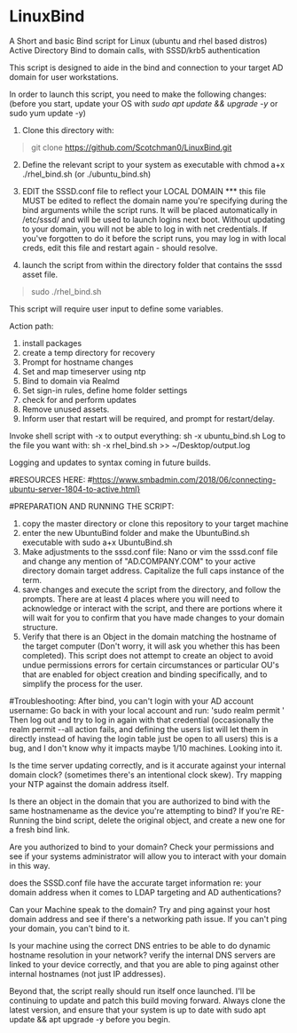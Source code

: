 # LinuxBind
A Short and basic Bind script for Linux (ubuntu and rhel based distros) Active Directory Bind to domain calls, with SSSD/krb5 authentication


This script is designed to aide in the bind and connection to your target AD domain for user workstations.





In order to launch this script, you need to make the following changes:
(before you start, update your OS with *sudo apt update && upgrade -y*
or sudo yum update -y)

1. Clone this directory with:
> git clone https://github.com/Scotchman0/LinuxBind.git

2.  Define the relevant script to your system as executable with chmod a+x ./rhel_bind.sh 
(or ./ubuntu_bind.sh)

3. EDIT the SSSD.conf file to reflect your LOCAL DOMAIN *** this file MUST be edited to reflect the domain name you're specifying during the bind arguments while the script runs. It will be placed automatically in /etc/sssd/ and will be used to launch logins next boot. Without updating to your domain, you will not be able to log in with net credentials. If you've forgotten to do it before the script runs, you may log in with local creds, edit this file and restart again - should resolve. 

4. launch the script from within the directory folder that contains the sssd asset file.
> sudo ./rhel_bind.sh


This script will require user input to define some variables.

Action path:
1.  install packages
2.  create a temp directory for recovery
3.  Prompt for hostname changes
4.  Set and map timeserver using ntp
5.  Bind to domain via Realmd
7.  Set sign-in rules, define home folder settings
8.  check for and perform updates
9.  Remove unused assets.
10. Inform user that restart will be required, and prompt for restart/delay.

Invoke shell script with -x to output everything:
sh -x ubuntu_bind.sh
Log to the file you want with:
sh -x rhel_bind.sh >> ~/Desktop/output.log

Logging and updates to syntax coming in future builds.


#RESOURCES HERE: 
#https://www.smbadmin.com/2018/06/connecting-ubuntu-server-1804-to-active.html}


#PREPARATION AND RUNNING THE SCRIPT:
1. copy the master directory or clone this repository to your target machine
2. enter the new UbuntuBind folder and make the UbuntuBind.sh executable with sudo a+x UbuntuBind.sh
3. Make adjustments to the sssd.conf file: Nano or vim the sssd.conf file and change any mention of "AD.COMPANY.COM" to your active directory domain target address. Capitalize the full caps instance of the term.
4. save changes and execute the script from the directory, and follow the prompts. There are at least 4 places where you will need to acknowledge or interact with the script, and there are portions where it will wait for you to confirm that you have made changes to your domain structure. 
5. Verify that there is an Object in the domain matching the hostname of the target computer (Don't worry, it will ask you whether this has been completed). This script does not attempt to create an object to avoid undue permissions errors for certain circumstances or particular OU's that are enabled for object creation and binding specifically, and to simplify the process for the user.

#Troubleshooting:
After bind, you can't login with your AD account username:
Go back in with your local account and run: 'sudo realm permit <username>'
Then log out and try to log in again with that credential (occasionally the realm permit --all action fails, and defining the users list will let them in directly instead of having the login table just be open to all users) this is a bug, and I don't know why it impacts maybe 1/10 machines. Looking into it.

Is the time server updating correctly, and is it accurate against your internal domain clock? (sometimes there's an intentional clock skew). Try mapping your NTP against the domain address itself.

Is there an object in the domain that you are authorized to bind with the same hostnamename as the device you're attempting to bind? If you're RE-Running the bind script, delete the original object, and create a new one for a fresh bind link.

Are you authorized to bind to your domain? Check your permissions and see if your systems administrator will allow you to interact with your domain in this way.

does the SSSD.conf file have the accurate target information re: your domain address when it comes to LDAP targeting and AD authentications?

Can your Machine speak to the domain? Try and ping against your host domain address and see if there's a networking path issue. If you can't ping your domain, you can't bind to it. 

Is your machine using the correct DNS entries to be able to do dynamic hostname resolution in your network? verify the internal DNS servers are linked to your device correctly, and that you are able to ping against other internal hostnames (not just IP addresses). 

Beyond that, the script really should run itself once launched. I'll be continuing to update and patch this build moving forward. Always clone the latest version, and ensure that your system is up to date with sudo apt update && apt upgrade -y before you begin. 
